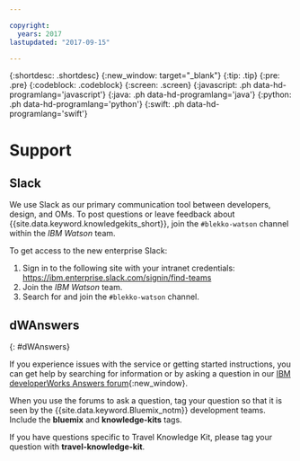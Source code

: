 ```yaml
---

copyright:
  years: 2017
lastupdated: "2017-09-15"

---
```


{:shortdesc: .shortdesc}
{:new_window: target="_blank"}
{:tip: .tip}
{:pre: .pre}
{:codeblock: .codeblock}
{:screen: .screen}
{:javascript: .ph data-hd-programlang='javascript'}
{:java: .ph data-hd-programlang='java'}
{:python: .ph data-hd-programlang='python'}
{:swift: .ph data-hd-programlang='swift'}

# Support

## Slack
We use Slack as our primary communication tool between developers, design, and OMs. To post questions or leave feedback about {{site.data.keyword.knowledgekits_short}}, join the `#blekko-watson` channel within the *IBM Watson* team. 

To get access to the new enterprise Slack:

1. Sign in to the following site with your intranet credentials:  https://ibm.enterprise.slack.com/signin/find-teams
2. Join the *IBM Watson* team.
3. Search for and join the `#blekko-watson` channel.


## dWAnswers
{: #dWAnswers}

If you experience issues with the service or getting started instructions, you can get help by searching for information or by asking a question in our [IBM developerWorks Answers forum](https://developer.ibm.com/answers/topics/travel-knowledge-kit/?smartspace=bluemix){:new_window}. 

When you use the forums to ask a question, tag your question so that it is seen by the {{site.data.keyword.Bluemix_notm}} development teams. Include the **bluemix** and **knowledge-kits** tags.

If you have questions specific to Travel Knowledge Kit, please tag your question with **travel-knowledge-kit**.
